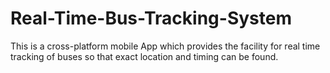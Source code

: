 # Real-Time-Bus-Tracking-System
This is a cross-platform mobile App which provides the facility for real time tracking of buses so that exact location and timing can be found.
